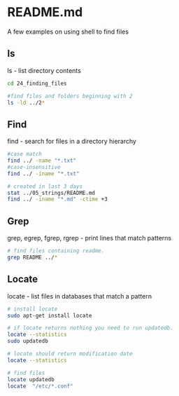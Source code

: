 # README.md
A few examples on using shell to find files

## ls 
ls - list directory contents

```sh
cd 24_finding_files

#find files and folders beginning with 2
ls -ld ../2* 
```

## Find
find - search for files in a directory hierarchy

```sh
#case match
find ../ -name "*.txt" 
#case-insensitive
find ../ -iname "*.txt"

# created in last 3 days
stat ../05_strings/README.md  
find ../ -iname "*.md" -ctime +3
```

## Grep
grep, egrep, fgrep, rgrep - print lines that match patterns

```sh
# find files containing readme. 
grep README ../*
```
## Locate
locate - list files in databases that match a pattern

```sh
# install locate
sudo apt-get install locate

# if locate returns nothing you need to run updatedb.
locate --statistics  
sudo updatedb

# locate should return modification date
locate --statistics  

# find files
locate updatedb
locate  "/etc/*.conf"
```


